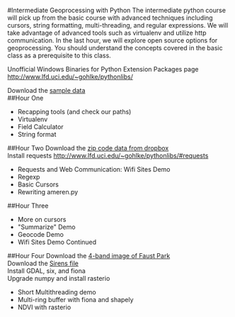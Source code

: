 #Intermediate Geoprocessing with Python
The intermediate python course will pick up from the basic course with advanced techniques including cursors, string formatting, multi-threading, and regular expressions. We will take advantage of advanced tools such as virtualenv and utilize http communication. In the last hour, we will explore open source options for geoprocessing. You should understand the concepts covered in the basic class as a prerequisite to this class.
  
Unofficial Windows Binaries for Python Extension Packages page
http://www.lfd.uci.edu/~gohlke/pythonlibs/

Download the [sample data](https://www.dropbox.com/s/ewanlg0vhm9rkv7/Assignment3.zip)  
##Hour One
* Recapping tools (and check our paths)
* Virtualenv
* Field Calculator
* String format
  
##Hour Two
Download the [zip code data from dropbox](https://www.dropbox.com/s/yn5usq1zenvszem/MO_1992_Zip_Code_Areas_shp.zip)  
Install requests http://www.lfd.uci.edu/~gohlke/pythonlibs/#requests  
* Requests and Web Communication: Wifi Sites Demo
* Regexp
* Basic Cursors
* Rewriting ameren.py

##Hour Three
* More on cursors
* "Summarize" Demo
* Geocode Demo
* Wifi Sites Demo Continued

##Hour Four
Download the [4-band image of Faust Park](https://www.dropbox.com/s/l3zs3icbijkg80v/faust.tif.zip)  
Download the [Sirens file](https://www.dropbox.com/s/6utd50wr6pvqtmv/Sirens.shp.zip)  
Install GDAL, six, and fiona  
Upgrade numpy and install rasterio  
* Short Multithreading demo  
* Multi-ring buffer with fiona and shapely
* NDVI with rasterio
